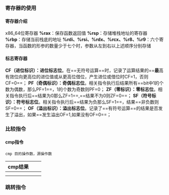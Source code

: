 ### 寄存器的使用

#### 寄存器介绍

x86_64位寄存器
**%rax**：保存函数返回值
**%rsp**：存储堆栈地址的寄存器
**%rbp**：存储当前栈底的地址
**%rdi、%rsi、%rdx、%rcx、%r8、%r9**：六个寄存器，当函数的形参的数量少于七个时，参数从左到右以上述顺序分别存储


#### 标志寄存器

**CF（进位标识）：进位标志位**。在==无符号运算==时，记录了运算结果的==**最**高有效位向更高位的进位值或从更高位借位，产生进位或借位时CF=1，否则CF=0==；
**PF（奇偶标识）：奇偶标志位**。相关指令执行后结果所有==bit中1的个数为偶数，那么PF=1==，1的个数为奇数则PF=0；
**ZF（零标识）：零标志位**。相关指令执行后==结果为0那么ZF=1==,==结果不为0则ZF=0==；
**SF（符号标识）：符号标志位**。相关指令执行后==结果为负那么SF=1==，结果==非负数则SF=0==；
**OF（溢出标识）：溢出标志位**。记录了==有符号运算==的结果是否发生了溢出，如果==发生溢出OF=1,如果没有OF=0==；


### 比较指令

#### cmp指令

```
cmp 目的操作数，源操作数
```

| cmp结果 |     |     |
| ----- | --- | --- |
|       |     |     |
|       |     |     |




### 跳转指令


